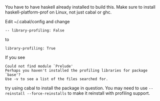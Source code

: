 You have to have haskell already installed to build this. Make sure to install
haskell-platform-prof on Linux, not just cabal or ghc.

Edit ~/.cabal/config and change

    -- library-profiling: False

to

    library-profiling: True

If you see

    Could not find module `Prelude'
    Perhaps you haven't installed the profiling libraries for package `base'?
    Use -v to see a list of the files searched for.

try using cabal to install the package in question. You may need to use
`--reinstall --force-reinstalls` to make it reinstall with profiling support.
